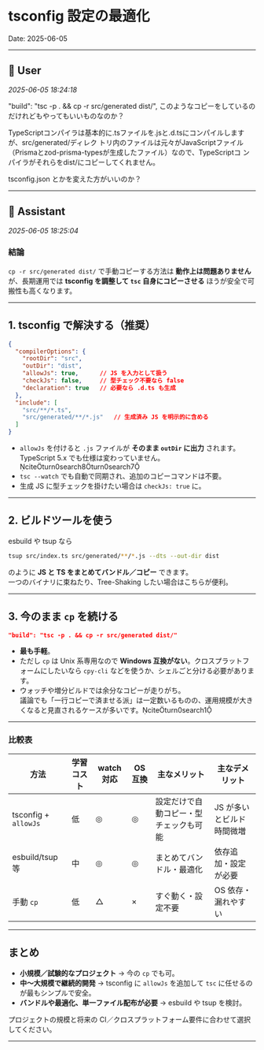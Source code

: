 # tsconfig 設定の最適化

Date: 2025-06-05

---

## 👤 User
*2025-06-05 18:24:18*

"build": "tsc -p . && cp -r src/generated dist/", このようなコピーをしているのだけれどもやってもいいものなのか？

TypeScriptコンパイラは基本的に.tsファイルを.jsと.d.tsにコンパイルしますが、src/generated/ディレク
  トリ内のファイルは元々がJavaScriptファイル（Prismaとzod-prisma-typesが生成したファイル）なので、TypeScriptコ
  ンパイラがそれらをdist/にコピーしてくれません。


tsconfig.json とかを変えた方がいいのか？

---

## 🤖 Assistant
*2025-06-05 18:25:04*

### 結論
`cp -r src/generated dist/` で手動コピーする方法は **動作上は問題ありません** が、長期運用では **tsconfig を調整して `tsc` 自身にコピーさせる** ほうが安全で可搬性も高くなります。

---

## 1. tsconfig で解決する（推奨）

```json
{
  "compilerOptions": {
    "rootDir": "src",
    "outDir": "dist",
    "allowJs": true,      // JS を入力として扱う
    "checkJs": false,     // 型チェック不要なら false
    "declaration": true   // 必要なら .d.ts も生成
  },
  "include": [
    "src/**/*.ts",
    "src/generated/**/*.js"   // 生成済み JS を明示的に含める
  ]
}
```

* `allowJs` を付けると `.js` ファイルが **そのまま `outDir` に出力** されます。 TypeScript 5.x でも仕様は変わっていません。citeturn0search8turn0search7  
* `tsc --watch` でも自動で同期され、追加のコピーコマンドは不要。  
* 生成 JS に型チェックを掛けたい場合は `checkJs: true` に。

---

## 2. ビルドツールを使う

esbuild や tsup なら

```bash
tsup src/index.ts src/generated/**/*.js --dts --out-dir dist
```

のように **JS と TS をまとめてバンドル／コピー** できます。  
一つのバイナリに束ねたり、Tree-Shaking したい場合はこちらが便利。

---

## 3. 今のまま `cp` を続ける

```json
"build": "tsc -p . && cp -r src/generated dist/"
```

* **最も手軽**。  
* ただし `cp` は Unix 系専用なので **Windows 互換がない**。クロスプラットフォームにしたいなら `cpy-cli` などを使うか、シェルごと分ける必要があります。  
* ウォッチや増分ビルドでは余分なコピーが走りがち。  
  議論でも「一行コピーで済ませる派」は一定数いるものの、運用規模が大きくなると見直されるケースが多いです。citeturn0search1

---

### 比較表

| 方法 | 学習コスト | watch 対応 | OS 互換 | 主なメリット | 主なデメリット |
|------|-----------|-----------|---------|--------------|----------------|
| tsconfig + `allowJs` | 低 | ◎ | ◎ | 設定だけで自動コピー・型チェックも可能 | JS が多いとビルド時間微増 |
| esbuild/tsup 等 | 中 | ◎ | ◎ | まとめてバンドル・最適化 | 依存追加・設定が必要 |
| 手動 `cp` | 低 | △ | × | すぐ動く・設定不要 | OS 依存・漏れやすい |

---

## まとめ
* **小規模／試験的なプロジェクト** → 今の `cp` でも可。  
* **中〜大規模で継続的開発** → tsconfig に `allowJs` を追加して `tsc` に任せるのが最もシンプルで安全。  
* **バンドルや最適化、単一ファイル配布が必要** → esbuild や tsup を検討。

プロジェクトの規模と将来の CI／クロスプラットフォーム要件に合わせて選択してください。

---
